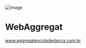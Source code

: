 ![image](https://github.com/SibeleTatiana/WebAggregat/assets/147422002/aa78d553-285e-4ccd-b44f-6f7916a72adb)


# WebAggregat
www.aggregatescoladedanca.com.br
